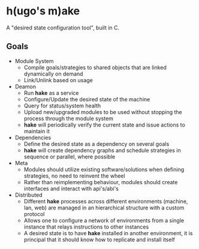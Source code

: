 # h(ugo's m)ake

A "desired state configuration tool", built in C.

## Goals

- Module System
  - Compile goals/strategies to shared objects that are linked dynamically on demand
  - Link/Unlink based on usage
- Deamon
  - Run __hake__ as a service
  - Configure/Update the desired state of the machine
  - Query for status/system health
  - Upload new/upgraded modules to be used without stopping the process through the module system
  - __hake__ will periodically verify the current state and issue actions to maintain it
- Dependencies
  - Define the desired state as a dependency on several goals
  - __hake__ will create dependency graphs and schedule strategies in sequence or parallel, where possible
- Meta
  - Modules should utilize existing software/solutions when defining strategies, no need to reinvent the wheel
  - Rather than reimplementing behaviour, modules should create interfaces and interact with api's/abi's
- Distributed
  - Different __hake__ processes across different environments (machine, lan, web) are managed in an hierarchical structure
  with a custom protocol
  - Allows one to configure a network of environments from a single instance that relays instructions to other instances 
  - A desired state is to have __hake__ installed in another environment, it is principal that it should know how to replicate and install itself

